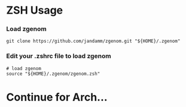 # ZSH Usage

### Load zgenom

`git clone https://github.com/jandamm/zgenom.git "${HOME}/.zgenom"`

### Edit your .zshrc file to load zgenom

```
# load zgenom
source "${HOME}/.zgenom/zgenom.zsh"
```

# Continue for Arch...
